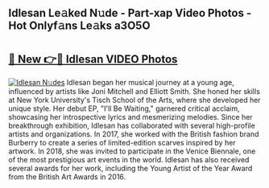## Idlesan Le𝚊ked N𝚞de - Part-xap Video Photos - Hot Onlyf𝚊ns Le𝚊ks a3O5O

# <h2><a href="http://ab44599.deff.icu/?id=Idlesan">🔗 New 👉🔴 Idlesan VIDEO Photos</a></h2>

[![Idlesan N𝚞des](https://i.imgur.com/rIISA9y.gif)](http://ab44599.deff.icu/?id=Idlesan)
Idlesan began her musical journey at a young age, influenced by artists like Joni Mitchell and Elliott Smith. She honed her skills at New York University's Tisch School of the Arts, where she developed her unique style. Her debut EP, "I'll Be Waiting," garnered critical acclaim, showcasing her introspective lyrics and mesmerizing melodies. Since her breakthrough exhibition, Idlesan has collaborated with several high-profile artists and organizations. In 2017, she worked with the British fashion brand Burberry to create a series of limited-edition scarves inspired by her artwork. In 2018, she was invited to participate in the Venice Biennale, one of the most prestigious art events in the world. Idlesan has also received several awards for her work, including the Young Artist of the Year Award from the British Art Awards in 2016.
